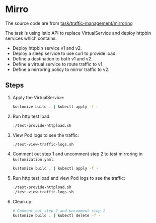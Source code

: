 # Mirro

The source code are from [task/traffic-management/mirroring](https://istio.io/latest/docs/tasks/traffic-management/mirroring/)

The task is using Istio API to replace VirtualService and deploy httpbin services which contains:

- Deploy httpbin service v1 and v2.
- Deploy a sleep service to use curl to provide load.
- Define a destination to both v1 and v2.
- Define a virtual service to route traffic to v1.
- Define a mirroring policy to mirror traffic to v2.

## Steps

1. Apply the VirtualService:

   ```bash
   kustomize build . | kubectl apply -f -
   ```

2. Run http test load:

   ```bash
   ./test-provide-httpload.sh
   ```

3. View Pod logs to see the traffic:

   ```bash
   ./test-view-traffic-logs.sh
   ```

4. Comment out step 1 and uncomment step 2 to test mirroring in `kustomization.yaml`:

   ```bash
   kustomize build . | kubectl apply -f -
   ```

5. Run http test load and view Pod logs to see the traffic:

   ```bash
   ./test-provide-httpload.sh
   ./test-view-traffic-logs.sh
   ```

6. Clean up:
   ```bash
   # Comment out step 2 and uncomment step 1
   kustomize build . | kubectl delete -f -
   ```
